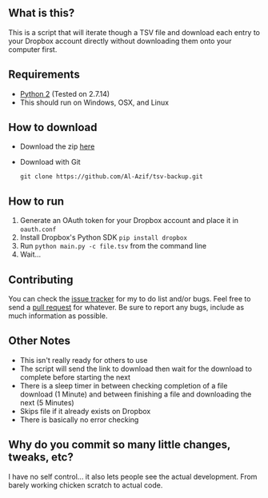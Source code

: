 ## What is this?
This is a script that will iterate though a TSV file and download each entry to your Dropbox account directly without downloading them onto your computer first.

## Requirements
- [Python 2](https://www.python.org/downloads/) (Tested on 2.7.14)
- This should run on Windows, OSX, and Linux

## How to download
- Download the zip [here](https://github.com/Al-Azif/tsv-backup/archive/master.zip)
- Download with Git

    `git clone https://github.com/Al-Azif/tsv-backup.git`

## How to run
1. Generate an OAuth token for your Dropbox account and place it in `oauth.conf`
2. Install Dropbox's Python SDK `pip install dropbox`
3. Run `python main.py -c file.tsv` from the command line
4. Wait...

## Contributing
You can check the [issue tracker](https://github.com/Al-Azif/tsv-backup/issues) for my to do list and/or bugs. Feel free to send a [pull request](https://github.com/Al-Azif/ps4-exploit-host/pulls) for whatever.
Be sure to report any bugs, include as much information as possible.

## Other Notes
- This isn't really ready for others to use
- The script will send the link to download then wait for the download to complete before starting the next
- There is a sleep timer in between checking completion of a file download (1 Minute) and between finishing a file and downloading the next (5 Minutes)
- Skips file if it already exists on Dropbox
- There is basically no error checking

## Why do you commit so many little changes, tweaks, etc?
I have no self control... it also lets people see the actual development. From barely working chicken scratch to actual code.
